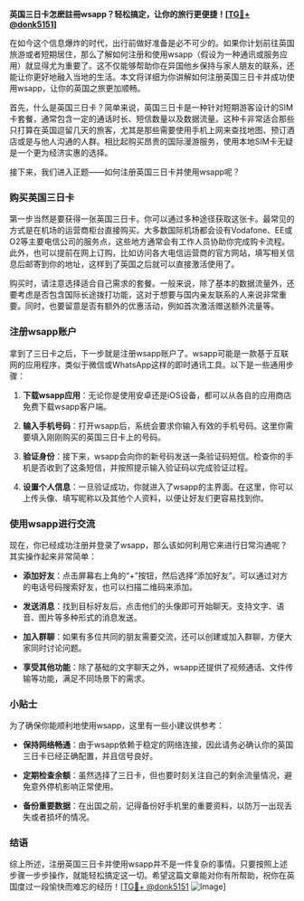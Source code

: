 **英国三日卡怎麽註冊wsapp？轻松搞定，让你的旅行更便捷！[[TG💪+ @donk5151](https://t.me/s/donk5151)]**

在如今这个信息爆炸的时代，出行前做好准备是必不可少的。如果你计划前往英国旅游或者短期居住，那么了解如何注册和使用wsapp（假设为一种通讯或服务应用）就显得尤为重要了。这不仅能够帮助你在异国他乡保持与家人朋友的联系，还能让你更好地融入当地的生活。本文将详细为你讲解如何注册英国三日卡并成功使用wsapp，让你的英国之旅更加顺畅。

首先，什么是英国三日卡？简单来说，英国三日卡是一种针对短期游客设计的SIM卡套餐，通常包含一定的通话时长、短信数量以及数据流量。这种卡非常适合那些只打算在英国逗留几天的旅客，尤其是那些需要使用手机上网来查找地图、预订酒店或是与他人沟通的人群。相比起购买昂贵的国际漫游服务，使用本地SIM卡无疑是一个更为经济实惠的选择。

接下来，我们进入正题——如何注册英国三日卡并使用wsapp呢？

### 购买英国三日卡

第一步当然是要获得一张英国三日卡。你可以通过多种途径获取这张卡。最常见的方式是在机场的运营商柜台直接购买。大多数国际机场都会设有Vodafone、EE或O2等主要电信公司的服务点，这些地方通常会有工作人员协助你完成购卡流程。此外，也可以提前在网上订购，比如访问各大电信运营商的官方网站，填写相关信息后邮寄到你的地址，这样到了英国之后就可以直接激活使用了。

购买时，请注意选择适合自己需求的套餐。一般来说，除了基本的数据流量外，还要考虑是否包含国际长途拨打功能，这对于想要与国内亲友联系的人来说非常重要。同时，也要留意是否有额外的优惠活动，例如首次激活赠送额外流量等。

### 注册wsapp账户

拿到了三日卡之后，下一步就是注册wsapp账户了。wsapp可能是一款基于互联网的应用程序，类似于微信或WhatsApp这样的即时通讯工具。以下是一些通用步骤：

1. **下载wsapp应用**：无论你是使用安卓还是iOS设备，都可以从各自的应用商店免费下载wsapp客户端。
   
2. **输入手机号码**：打开wsapp后，系统会要求你输入有效的手机号码。这里你需要填入刚刚购买的英国三日卡上的号码。

3. **验证身份**：接下来，wsapp会向你的新号码发送一条验证码短信。检查你的手机是否收到了这条短信，并按照提示输入验证码以完成验证过程。

4. **设置个人信息**：一旦验证成功，你就进入了wsapp的主界面。在这里，你可以上传头像、填写昵称以及其他个人资料，以便让好友们更容易找到你。

### 使用wsapp进行交流

现在，你已经成功注册并登录了wsapp，那么该如何利用它来进行日常沟通呢？其实操作起来非常简单：

- **添加好友**：点击屏幕右上角的“+”按钮，然后选择“添加好友”。可以通过对方的电话号码搜索好友，也可以扫描二维码来添加。
  
- **发送消息**：找到目标好友后，点击他们的头像即可开始聊天。支持文字、语音、图片等多种形式的消息发送。

- **加入群聊**：如果有多位共同的朋友需要交流，还可以创建或加入群聊，方便大家同时讨论问题。

- **享受其他功能**：除了基础的文字聊天之外，wsapp还提供了视频通话、文件传输等功能，满足不同场景下的需求。

### 小贴士

为了确保你能顺利地使用wsapp，这里有一些小建议供参考：

- **保持网络畅通**：由于wsapp依赖于稳定的网络连接，因此请务必确认你的英国三日卡已经正确配置，并且信号良好。
  
- **定期检查余额**：虽然选择了三日卡，但也要时刻关注自己的剩余流量情况，避免意外停机影响正常使用。

- **备份重要数据**：在出国之前，记得备份好手机里的重要资料，以防万一出现丢失或者损坏的情况。

### 结语

综上所述，注册英国三日卡并使用wsapp并不是一件复杂的事情。只要按照上述步骤一步步操作，就能轻松搞定这一切。希望这篇文章能对你有所帮助，祝你在英国度过一段愉快而难忘的经历！[[TG💪+ @donk5151](https://t.me/s/donk5151) ![Image](https://i.postimg.cc/rwNCRYN7/Snipaste-2025-04-30-17-27-05.png)]